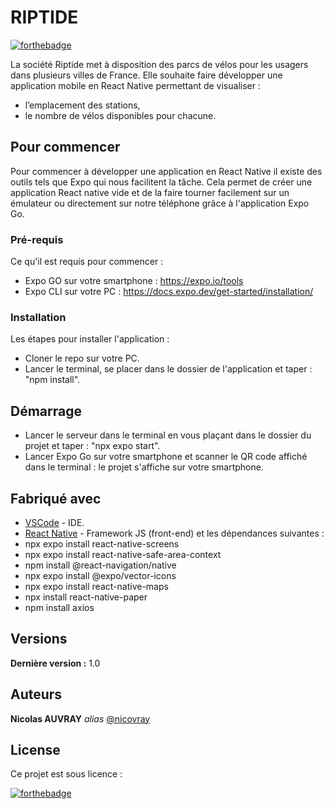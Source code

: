 # RIPTIDE

[![forthebadge](https://forthebadge.com/images/badges/powered-by-oxygen.svg)](http://forthebadge.com)

La société Riptide met à disposition des parcs de vélos pour les usagers dans plusieurs villes de France.
Elle souhaite faire développer une application mobile en React Native permettant de visualiser :
- l’emplacement des stations,
- le nombre de vélos disponibles pour chacune.


## Pour commencer

Pour commencer à développer une application en React Native il existe des outils tels que Expo qui nous facilitent la tâche.
Cela permet de créer une application React native vide et de la faire tourner facilement sur un émulateur 
ou directement sur notre téléphone grâce à l'application Expo Go.


### Pré-requis

Ce qu'il est requis pour commencer :

- Expo GO sur votre smartphone : https://expo.io/tools
- Expo CLI sur votre PC : https://docs.expo.dev/get-started/installation/


### Installation

Les étapes pour installer l'application :

- Cloner le repo sur votre PC.
- Lancer le terminal, se placer dans le dossier de l'application et taper : "npm install".


## Démarrage

- Lancer le serveur dans le terminal en vous plaçant dans le dossier du projet et taper : "npx expo start".
- Lancer Expo Go sur votre smartphone et scanner le QR code affiché dans le terminal :
le projet s'affiche sur votre smartphone.


## Fabriqué avec

- [VSCode](https://code.visualstudio.com/) - IDE.
- [React Native](https://reactnative.dev/) - Framework JS (front-end)
et les dépendances suivantes :
- npx expo install react-native-screens
- npx expo install react-native-safe-area-context
- npm install @react-navigation/native
- npx expo install @expo/vector-icons
- npx expo install react-native-maps
- npx install react-native-paper
- npm install axios


## Versions

**Dernière version :** 1.0


## Auteurs

**Nicolas AUVRAY** _alias_ [@nicovray](https://github.com/nicovray)


## License

Ce projet est sous licence :

[![forthebadge](https://forthebadge.com/images/badges/cc-by.svg)](http://forthebadge.com)
